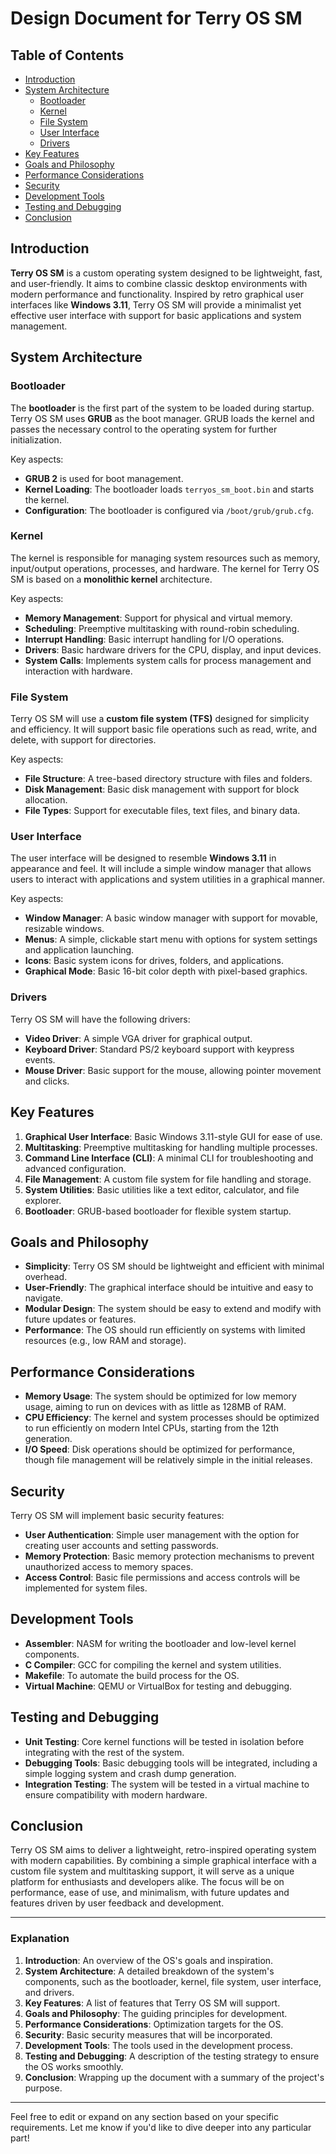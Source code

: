 # Design Document for Terry OS SM

## Table of Contents

- [Introduction](#introduction)
- [System Architecture](#system-architecture)
  - [Bootloader](#bootloader)
  - [Kernel](#kernel)
  - [File System](#file-system)
  - [User Interface](#user-interface)
  - [Drivers](#drivers)
- [Key Features](#key-features)
- [Goals and Philosophy](#goals-and-philosophy)
- [Performance Considerations](#performance-considerations)
- [Security](#security)
- [Development Tools](#development-tools)
- [Testing and Debugging](#testing-and-debugging)
- [Conclusion](#conclusion)

## Introduction

**Terry OS SM** is a custom operating system designed to be lightweight, fast, and user-friendly. It aims to combine classic desktop environments with modern performance and functionality. Inspired by retro graphical user interfaces like **Windows 3.11**, Terry OS SM will provide a minimalist yet effective user interface with support for basic applications and system management.

## System Architecture

### Bootloader

The **bootloader** is the first part of the system to be loaded during startup. Terry OS SM uses **GRUB** as the boot manager. GRUB loads the kernel and passes the necessary control to the operating system for further initialization. 

Key aspects:
- **GRUB 2** is used for boot management.
- **Kernel Loading**: The bootloader loads `terryos_sm_boot.bin` and starts the kernel.
- **Configuration**: The bootloader is configured via `/boot/grub/grub.cfg`.

### Kernel

The kernel is responsible for managing system resources such as memory, input/output operations, processes, and hardware. The kernel for Terry OS SM is based on a **monolithic kernel** architecture.

Key aspects:
- **Memory Management**: Support for physical and virtual memory.
- **Scheduling**: Preemptive multitasking with round-robin scheduling.
- **Interrupt Handling**: Basic interrupt handling for I/O operations.
- **Drivers**: Basic hardware drivers for the CPU, display, and input devices.
- **System Calls**: Implements system calls for process management and interaction with hardware.

### File System

Terry OS SM will use a **custom file system (TFS)** designed for simplicity and efficiency. It will support basic file operations such as read, write, and delete, with support for directories.

Key aspects:
- **File Structure**: A tree-based directory structure with files and folders.
- **Disk Management**: Basic disk management with support for block allocation.
- **File Types**: Support for executable files, text files, and binary data.

### User Interface

The user interface will be designed to resemble **Windows 3.11** in appearance and feel. It will include a simple window manager that allows users to interact with applications and system utilities in a graphical manner.

Key aspects:
- **Window Manager**: A basic window manager with support for movable, resizable windows.
- **Menus**: A simple, clickable start menu with options for system settings and application launching.
- **Icons**: Basic system icons for drives, folders, and applications.
- **Graphical Mode**: Basic 16-bit color depth with pixel-based graphics.

### Drivers

Terry OS SM will have the following drivers:
- **Video Driver**: A simple VGA driver for graphical output.
- **Keyboard Driver**: Standard PS/2 keyboard support with keypress events.
- **Mouse Driver**: Basic support for the mouse, allowing pointer movement and clicks.

## Key Features

1. **Graphical User Interface**: Basic Windows 3.11-style GUI for ease of use.
2. **Multitasking**: Preemptive multitasking for handling multiple processes.
3. **Command Line Interface (CLI)**: A minimal CLI for troubleshooting and advanced configuration.
4. **File Management**: A custom file system for file handling and storage.
5. **System Utilities**: Basic utilities like a text editor, calculator, and file explorer.
6. **Bootloader**: GRUB-based bootloader for flexible system startup.

## Goals and Philosophy

- **Simplicity**: Terry OS SM should be lightweight and efficient with minimal overhead.
- **User-Friendly**: The graphical interface should be intuitive and easy to navigate.
- **Modular Design**: The system should be easy to extend and modify with future updates or features.
- **Performance**: The OS should run efficiently on systems with limited resources (e.g., low RAM and storage).

## Performance Considerations

- **Memory Usage**: The system should be optimized for low memory usage, aiming to run on devices with as little as 128MB of RAM.
- **CPU Efficiency**: The kernel and system processes should be optimized to run efficiently on modern Intel CPUs, starting from the 12th generation.
- **I/O Speed**: Disk operations should be optimized for performance, though file management will be relatively simple in the initial releases.

## Security

Terry OS SM will implement basic security features:
- **User Authentication**: Simple user management with the option for creating user accounts and setting passwords.
- **Memory Protection**: Basic memory protection mechanisms to prevent unauthorized access to memory spaces.
- **Access Control**: Basic file permissions and access controls will be implemented for system files.

## Development Tools

- **Assembler**: NASM for writing the bootloader and low-level kernel components.
- **C Compiler**: GCC for compiling the kernel and system utilities.
- **Makefile**: To automate the build process for the OS.
- **Virtual Machine**: QEMU or VirtualBox for testing and debugging.

## Testing and Debugging

- **Unit Testing**: Core kernel functions will be tested in isolation before integrating with the rest of the system.
- **Debugging Tools**: Basic debugging tools will be integrated, including a simple logging system and crash dump generation.
- **Integration Testing**: The system will be tested in a virtual machine to ensure compatibility with modern hardware.

## Conclusion

Terry OS SM aims to deliver a lightweight, retro-inspired operating system with modern capabilities. By combining a simple graphical interface with a custom file system and multitasking support, it will serve as a unique platform for enthusiasts and developers alike. The focus will be on performance, ease of use, and minimalism, with future updates and features driven by user feedback and development.

---

### Explanation

1. **Introduction**: An overview of the OS's goals and inspiration.
2. **System Architecture**: A detailed breakdown of the system's components, such as the bootloader, kernel, file system, user interface, and drivers.
3. **Key Features**: A list of features that Terry OS SM will support.
4. **Goals and Philosophy**: The guiding principles for development.
5. **Performance Considerations**: Optimization targets for the OS.
6. **Security**: Basic security measures that will be incorporated.
7. **Development Tools**: The tools used in the development process.
8. **Testing and Debugging**: A description of the testing strategy to ensure the OS works smoothly.
9. **Conclusion**: Wrapping up the document with a summary of the project's purpose.

---

Feel free to edit or expand on any section based on your specific requirements. Let me know if you'd like to dive deeper into any particular part!
